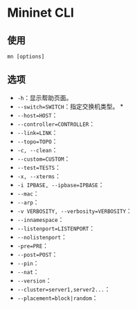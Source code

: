 # Mininet CLI
## 使用
`mn [options]`
## 选项
* `-h`：显示帮助页面。
* `--switch=SWITCH`：指定交换机类型。
    * 
* `--host=HOST`：
* `--controller=CONTROLLER`：
* `--link=LINK`：
* `--topo=TOPO`：
* `-c, --clean`：
* `--custom=CUSTOM`：
* `--test=TESTS`：
* `-x, --xterms`：
* `-i IPBASE, --ipbase=IPBASE`：
* `--mac`：
* `--arp`：
* `-v VERBOSITY, --verbosity=VERBOSITY`：
* `--innamespace`：
* `--listenport=LISTENPORT`：
* `--nolistenport`：
* `-pre=PRE`：
* `--post=POST`：
* `--pin`：
* `--nat`：
* `--version`：
* `--cluster=server1,server2...`：
* `--placement=block|random`：


